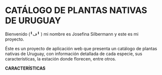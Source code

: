 # CATÁLOGO DE PLANTAS NATIVAS DE URUGUAY

Bienvenido (╹ڡ╹ ) mi nombre es Josefina Silbermann y este es mi proyecto.

Éste es un proyecto de aplicación web que presenta un catálogo de plantas nativas de Uruguay, con información detallada de cada especie, sus características, la estación donde florecen, entre otros.

<strong>CARACTERÍSTICAS</strong>
